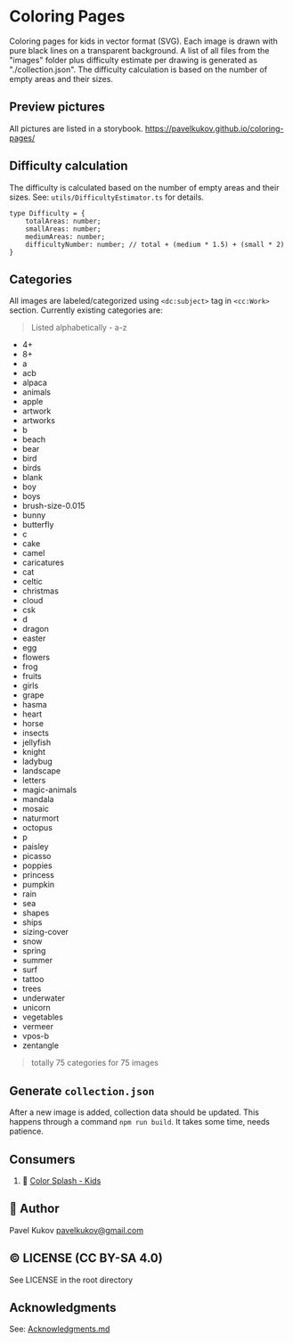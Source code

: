 # Coloring Pages

Coloring pages for kids in vector format (SVG). Each image is drawn with pure black lines on a transparent background.
A list of all files from the "images" folder plus difficulty estimate per drawing is generated as "./collection.json". The difficulty calculation is based on the number of empty areas and their sizes.

## Preview pictures

All pictures are listed in a storybook.
https://pavelkukov.github.io/coloring-pages/

## Difficulty calculation

The difficulty is calculated based on the number of empty areas and their sizes.
See: `utils/DifficultyEstimator.ts` for details.

```
type Difficulty = {
    totalAreas: number;
    smallAreas: number;
    mediumAreas: number;
    difficultyNumber: number; // total + (medium * 1.5) + (small * 2)
}
```

## Categories

All images are labeled/categorized using `<dc:subject>` tag in `<cc:Work>` section. Currently existing categories are:

> Listed alphabetically -  a-z

* 4+
* 8+
* a
* acb
* alpaca
* animals
* apple
* artwork
* artworks
* b
* beach
* bear
* bird
* birds
* blank
* boy
* boys
* brush-size-0.015
* bunny
* butterfly
* c
* cake
* camel
* caricatures
* cat
* celtic
* christmas
* cloud
* csk
* d
* dragon
* easter
* egg
* flowers
* frog
* fruits
* girls
* grape
* hasma
* heart
* horse
* insects
* jellyfish
* knight
* ladybug
* landscape
* letters
* magic-animals
* mandala
* mosaic
* naturmort
* octopus
* p
* paisley
* picasso
* poppies
* princess
* pumpkin
* rain
* sea
* shapes
* ships
* sizing-cover
* snow
* spring
* summer
* surf
* tattoo
* trees
* underwater
* unicorn
* vegetables
* vermeer
* vpos-b
* zentangle

> totally 75 categories for 75 images

## Generate `collection.json`

After a new image is added, collection data should be updated. This happens through a command `npm run build`. It takes some time, needs patience.

## Consumers
1. 🍧 [Color Splash - Kids](https://play.google.com/store/apps/details?id=com.codeiterator.colorsplashkids)

## 👋 Author

Pavel Kukov <pavelkukov@gmail.com>

## © LICENSE (CC BY-SA 4.0)

See LICENSE in the root directory

## Acknowledgments

See: [Acknowledgments.md](Acknowledgments.md)
